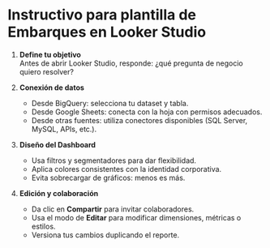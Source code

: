 # Instructivo para plantilla de Embarques en Looker Studio

1. **Define tu objetivo**  
   Antes de abrir Looker Studio, responde: ¿qué pregunta de negocio quiero resolver?

2. **Conexión de datos**  
   - Desde BigQuery: selecciona tu dataset y tabla.  
   - Desde Google Sheets: conecta con la hoja con permisos adecuados.  
   - Desde otras fuentes: utiliza conectores disponibles (SQL Server, MySQL, APIs, etc.).  

3. **Diseño del Dashboard**  
   - Usa filtros y segmentadores para dar flexibilidad.  
   - Aplica colores consistentes con la identidad corporativa.  
   - Evita sobrecargar de gráficos: menos es más.  

4. **Edición y colaboración**  
   - Da clic en **Compartir** para invitar colaboradores.  
   - Usa el modo de **Editar** para modificar dimensiones, métricas o estilos.  
   - Versiona tus cambios duplicando el reporte.  